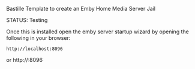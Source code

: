 Bastille Template to create an Emby Home Media Server Jail

 STATUS: Testing

Once this is installed open the emby server startup wizard by opening the
following in your browser:

	http://localhost:8096
or
	http://<IP>:8096


